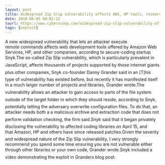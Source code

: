 ```yaml
---
layout: post
title: Widespread Zip Slip vulnerability affects AWS, HP tools, researchers say
date: 2018-06-05 00:02:12
tourl: https://www.cyberscoop.com/widespread-zip-slip-vulnerability-affects-aws-hp-tools-researchers-say/?category_news=technology
tags: [exploit]
---
```

A new widespread vulnerability that lets an attacker execute remote commands affects web development tools offered by Amazon Web Services, HP, and other companies, according to secure-coding startup Snyk.The so-called Zip Slip vulnerability, which is particularly prevalent in JavaScript, affects thousands of projects supported by those internet giants plus other companies, Snyk co-founder Danny Grander said in an [T]his type of vulnerability has existed before, but recently it has manifested itself in a much larger number of projects and libraries, Grander wrote.The vulnerability allows an attacker to gain access to parts of the file system outside of the target folder in which they should reside, according to Snyk, potentially letting the adversary overwrite configuration files. To do that, an attacker needs both a a malicious archive and extraction code that does not perform validation checking, the firm said.Snyk said that it began privately disclosing the vulnerability to affected coding libraries on April 15, and that Amazon, HP and others have since released patches.Given the severity and widespread nature of the Zip Slip vulnerability, I very strongly recommend you spend some time ensuring you are not vulnerable either through other libraries or your own code, Grander wrote.Snyk included a video demonstrating the exploit in Granders blog post: